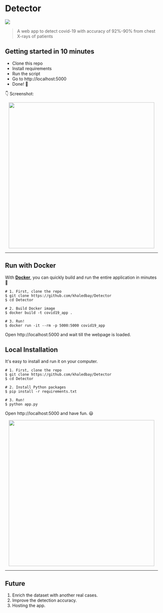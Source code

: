 # Detector

[![](https://img.shields.io/badge/python-3.5%2B-green.svg)]()


> A web app to detect covid-19 with accuracy of 92%-90% from chest X-rays of patients 


## Getting started in 10 minutes

- Clone this repo 
- Install requirements
- Run the script
- Go to http://localhost:5000
- Done! :tada:

:point_down: Screenshot:

<p align="center">
  <img src="/static/screenshot.png" height="480px" alt="">
</p>

------------------

## Run with Docker

With **[Docker](https://www.docker.com)**, you can quickly build and run the entire application in minutes :whale:

```shell
# 1. First, clone the repo
$ git clone https://github.com/khaledbay/Detector
$ cd Detector

# 2. Build Docker image
$ docker build -t covid19_app .

# 3. Run!
$ docker run -it --rm -p 5000:5000 covid19_app
```

Open http://localhost:5000 and wait till the webpage is loaded.

## Local Installation

It's easy to install and run it on your computer.

```shell
# 1. First, clone the repo
$ git clone https://github.com/khaledbay/Detector
$ cd Detector

# 2. Install Python packages
$ pip install -r requirements.txt

# 3. Run!
$ python app.py
```

Open http://localhost:5000 and have fun. :smiley:

<p align="center">
  <img src="/static/screenshot.gif" height="480px" alt="">
</p>

------------------

## Future

1) Enrich the dataset with another real cases.
2) Improve the detection accuracy.
3) Hosting the app. 

 


